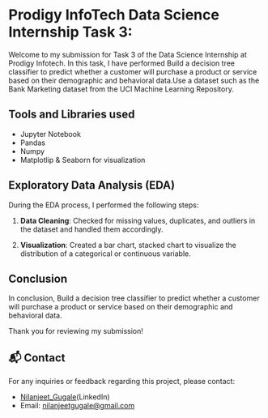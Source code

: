 # Prodigy InfoTech Data Science Internship Task 3:

Welcome to my submission for Task 3 of the Data Science Internship at Prodigy Infotech. In this task, I have performed Build a decision tree classifier to predict whether a customer will purchase a product or service based on their demographic and behavioral data.Use a dataset such as the Bank Marketing dataset from the UCI Machine Learning Repository.

## Tools and Libraries used
- Jupyter Notebook
- Pandas
- Numpy
- Matplotlip & Seaborn for visualization

## Exploratory Data Analysis (EDA)

During the EDA process, I performed the following steps:

1. **Data Cleaning**: Checked for missing values, duplicates, and outliers in the dataset and handled them accordingly.

2. **Visualization**: Created a bar chart, stacked chart to visualize the distribution of a categorical or continuous variable. 


## Conclusion

In conclusion, Build a decision tree classifier to predict whether a customer will purchase a product or service based on their demographic and behavioral data.

Thank you for reviewing my submission!

## 📬 Contact

For any inquiries or feedback regarding this project, please contact:

- <a>[Nilanjeet_Gugale](https://www.linkedin.com/in/nilanjeet-gugale-b06534252/)(LinkedIn)</a>
- Email: nilanjeetgugale@gmail.com
